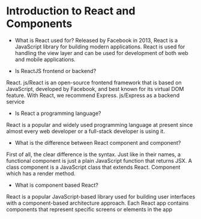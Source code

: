 # Introduction to React and Components

- What is React used for?
Released by Facebook in 2013, React is a JavaScript library for building modern applications. React is used for handling the view layer and can be used for development of both web and mobile applications.

- Is ReactJS frontend or backend?

React. js/React is an open-source frontend framework that is based on JavaScript, developed by Facebook, and best known for its virtual DOM feature. With React, we recommend Express. js/Express as a backend service

- Is React a programming language?

React is a popular and widely used programming language at present since almost every web developer or a full-stack developer is using it.


- What is the difference between React component and component?

First of all, the clear difference is the syntax. Just like in their names, a functional component is just a plain JavaScript function that returns JSX. A class component is a JavaScript class that extends React. Component which has a render method.

- What is component based React?

React is a popular JavaScript-based library used for building user interfaces with a component-based architecture approach. Each React app contains components that represent specific screens or elements in the app